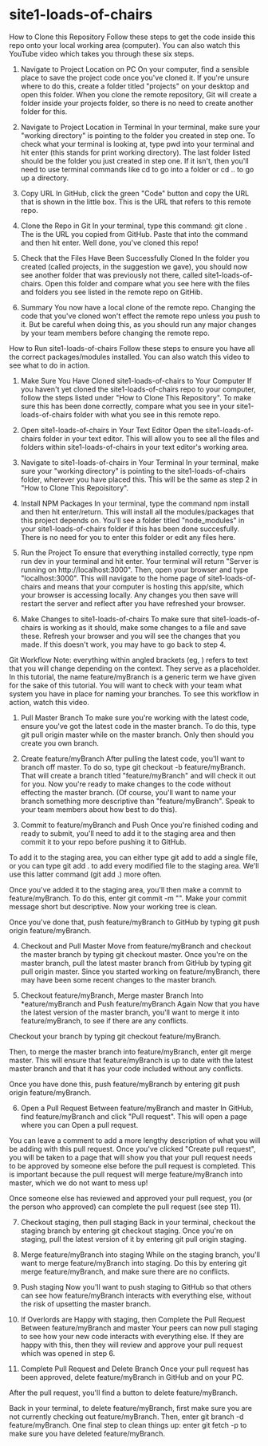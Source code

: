 # site1-loads-of-chairs
How to Clone this Repository
Follow these steps to get the code inside this repo onto your local working area (computer). You can also watch this YouTube video which takes you through these six steps.

1. Navigate to Project Location on PC
On your computer, find a sensible place to save the project code once you've cloned it. If you're unsure where to do this, create a folder titled "projects" on your desktop and open this folder. When you clone the remote repository, Git will create a folder inside your projects folder, so there is no need to create another folder for this.

2. Navigate to Project Location in Terminal
In your terminal, make sure your "working directory" is pointing to the folder you created in step one. To check what your terminal is looking at, type pwd into your terminal and hit enter (this stands for print working directory). The last folder listed should be the folder you just created in step one. If it isn't, then you'll need to use terminal commands like cd <foldername> to go into a folder or cd .. to go up a directory.

3. Copy URL
In GitHub, click the green "Code" button and copy the URL that is shown in the little box. This is the URL that refers to this remote repo.

4. Clone the Repo in Git
In your terminal, type this command: git clone <URL>. The is the URL you copied from GitHub. Paste that into the command and then hit enter. Well done, you've cloned this repo!

5. Check that the Files Have Been Successfully Cloned
In the folder you created (called projects, in the suggestion we gave), you should now see another folder that was previously not there, called site1-loads-of-chairs. Open this folder and compare what you see here with the files and folders you see listed in the remote repo on GitHib.

6. Summary
You now have a local clone of the remote repo. Changing the code that you've cloned won't effect the remote repo unless you push to it. But be careful when doing this, as you should run any major changes by your team members before changing the remote repo.

How to Run site1-loads-of-chairs
Follow these steps to ensure you have all the correct packages/modules installed. You can also watch this video to see what to do in action.

1. Make Sure You Have Cloned site1-loads-of-chairs to Your Computer
If you haven't yet cloned the site1-loads-of-chairs repo to your computer, follow the steps listed under "How to Clone This Repository". To make sure this has been done correctly, compare what you see in your site1-loads-of-chairs folder with what you see in this remote repo.

2. Open site1-loads-of-chairs in Your Text Editor
Open the site1-loads-of-chairs folder in your text editor. This will allow you to see all the files and folders within site1-loads-of-chairs in your text editor's working area.

3. Navigate to site1-loads-of-chairs in Your Terminal
In your terminal, make sure your "working directory" is pointing to the site1-loads-of-chairs folder, wherever you have placed this. This will be the same as step 2 in "How to Clone This Repoisitory".

4. Install NPM Packages
In your terminal, type the command npm install and then hit enter/return. This will install all the modules/packages that this project depends on. You'll see a folder titled "node_modules" in your site1-loads-of-chairs folder if this has been done succesfully. There is no need for you to enter this folder or edit any files here.

5. Run the Project
To ensure that everything installed correctly, type npm run dev in your terminal and hit enter. Your terminal will return "Server is running on http://localhost:3000". Then, open your browser and type "localhost:3000". This will navigate to the home page of site1-loads-of-chairs and means that your computer is hosting this app/site, which your browser is accessing locally. Any changes you then save will restart the server and reflect after you have refreshed your browser.

6. Make Changes to site1-loads-of-chairs
To make sure that site1-loads-of-chairs is working as it should, make some changes to a file and save these. Refresh your browser and you will see the changes that you made. If this doesn't work, you may have to go back to step 4.

Git Workflow
Note: everything within angled brackets (eg, <filename>) refers to text that you will change depending on the context. They serve as a placeholder. In this tutorial, the name feature/myBranch is a generic term we have given for the sake of this tutorial. You will want to check with your team what system you have in place for naming your branches. To see this workflow in action, watch this video.

1. Pull Master Branch
To make sure you're working with the latest code, ensure you've got the latest code in the master branch. To do this, type git pull origin master while on the master branch. Only then should you create you own branch.

2. Create feature/myBranch
After pulling the latest code, you'll want to branch off master. To do so, type git checkout -b feature/myBranch. That will create a branch titled "feature/myBranch" and will check it out for you. Now you're ready to make changes to the code without effecting the master branch. (Of course, you'll want to name your branch something more descriptive than "feature/myBranch". Speak to your team members about how best to do this).

3. Commit to feature/myBranch and Push
Once you're finished coding and ready to submit, you'll need to add it to the staging area and then commit it to your repo before pushing it to GitHub.

To add it to the staging area, you can either type git add <filename> to add a single file, or you can type git add . to add every modified file to the staging area. We'll use this latter command (git add .) more often.

Once you've added it to the staging area, you'll then make a commit to feature/myBranch. To do this, enter git commit -m "<message describing the commit>". Make your commit message short but descriptive. Now your working tree is clean.

Once you've done that, push feature/myBranch to GitHub by typing git push origin feature/myBranch.

4. Checkout and Pull Master
Move from feature/myBranch and checkout the master branch by typing git checkout master. Once you're on the master branch, pull the latest master branch from GitHub by typing git pull origin master. Since you started working on feature/myBranch, there may have been some recent changes to the master branch.

5. Checkout feature/myBranch, Merge master Branch Into *eature/myBranch and Push feature/myBranch Again
Now that you have the latest version of the master branch, you'll want to merge it into feature/myBranch, to see if there are any conflicts.

Checkout your branch by typing git checkout feature/myBranch.

Then, to merge the master branch into feature/myBranch, enter git merge master. This will ensure that feature/myBranch is up to date with the latest master branch and that it has your code included without any conflicts.

Once you have done this, push feature/myBranch by entering git push origin feature/myBranch.

6. Open a Pull Request Between feature/myBranch and master
In GitHub, find feature/myBranch and click "Pull request". This will open a page where you can Open a pull request.

You can leave a comment to add a more lengthy description of what you will be adding with this pull request. Once you've clicked "Create pull request", you will be taken to a page that will show you that your pull request needs to be approved by someone else before the pull request is completed. This is important because the pull request will merge feature/myBranch into master, which we do not want to mess up!

Once someone else has reviewed and approved your pull request, you (or the person who approved) can complete the pull request (see step 11).

7. Checkout staging, then pull staging
Back in your terminal, checkout the staging branch by entering git checkout staging. Once you're on staging, pull the latest version of it by entering git pull origin staging.

8. Merge feature/myBranch into staging
While on the staging branch, you'll want to merge feature/myBranch into staging. Do this by entering git merge feature/myBranch, and make sure there are no conflicts.

9. Push staging
Now you'll want to push staging to GitHub so that others can see how feature/myBranch interacts with everything else, without the risk of upsetting the master branch.

10. If Overlords are Happy with staging, then Complete the Pull Request Between feature/myBranch and master
Your peers can now pull staging to see how your new code interacts with everything else. If they are happy with this, then they will review and approve your pull request which was opened in step 6.

11. Complete Pull Request and Delete Branch
Once your pull request has been approved, delete feature/myBranch in GitHub and on your PC.

After the pull request, you'll find a button to delete feature/myBranch.

Back in your terminal, to delete feature/myBranch, first make sure you are not currently checking out feature/myBranch. Then, enter git branch -d feature/myBranch. One final step to clean things up: enter git fetch -p to make sure you have deleted feature/myBranch.
